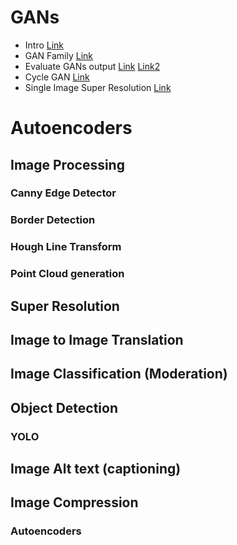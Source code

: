# GANs
- Intro [Link](https://www.youtube.com/watch?v=Gib_kiXgnvA)
- GAN Family [Link](https://docs.google.com/document/d/e/2PACX-1vQVY0RSSyR_oH6_ruJjIj7MTQ9IrmBNq9uWVT8jncQ7FGfIYkWyRQIAhnGAOs0HG6Zz_Yh_9fHJBf-Z/pub)
- Evaluate GANs output [Link](https://arxiv.org/pdf/1802.03446.pdf) [Link2](https://lear.inrialpes.fr/people/alahari/papers/shmelkov18.pdf)
- Cycle GAN [Link](https://towardsdatascience.com/cyclegan-learning-to-translate-images-without-paired-training-data-5b4e93862c8d)
- Single Image Super Resolution [Link](https://docs.google.com/document/d/e/2PACX-1vTFRh9h1UC2yC3NExAKkV09ji_Y7i6qRe2GBU3TCEyPnDF2Fwt48boarv04pqcaadT93T2ywjGErTWl/pub)

# Autoencoders


## Image Processing
### Canny Edge Detector

### Border Detection

### Hough Line Transform

### Point Cloud generation

## Super Resolution

## Image to Image Translation

## Image Classification (Moderation)
## Object Detection
### YOLO
## Image Alt text (captioning)
## Image Compression
### Autoencoders 
